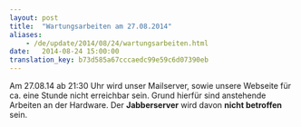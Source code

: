 ```yaml
---
layout: post
title:  "Wartungsarbeiten am 27.08.2014"
aliases:
    - /de/update/2014/08/24/wartungsarbeiten.html
date:   2014-08-24 15:00:00
translation_key: b73d585a67cccaedc99e59c6d07390eb
---
```

Am 27.08.14 ab 21:30 Uhr wird unser Mailserver, sowie unsere Webseite für ca. eine Stunde nicht erreichbar sein. Grund hierfür sind anstehende Arbeiten an der Hardware. Der **Jabberserver** wird davon **nicht betroffen** sein.
